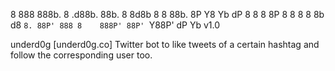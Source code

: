 
8    888      888b. 8    .d88b.
 88b.  8  8d8b 8   8 88b. 8P  Y8 Yb dP
 8  8  8  8P   8   8 8  8 8b  d8  `8.
 88P' 888 8    888P' 88P' `Y88P' dP Yb v1.0

underd0g [underd0g.co]
Twitter bot to like tweets of a certain hashtag and follow the corresponding user too.

